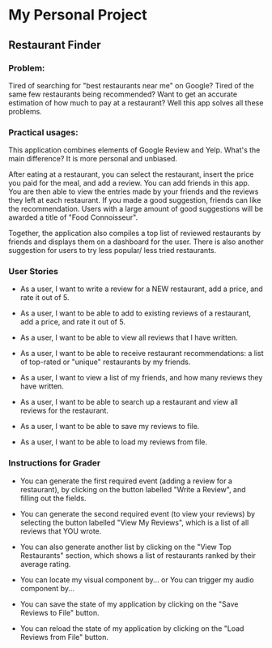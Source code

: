 # My Personal Project

## Restaurant Finder

### **Problem:**

Tired of searching for "best restaurants near me" on Google? Tired of the same few restaurants being recommended? Want to get an accurate estimation of how much to pay at a restaurant? Well this app solves all these problems.

### **Practical usages:**

This application combines elements of Google Review and Yelp. What's the main difference? It is more personal and unbiased.

After eating at a restaurant, you can select the restaurant, insert the price you paid for the meal, and add a review. You can add friends in this app. You are then able to view the entries made by your friends and the reviews they left at each restaurant. If you made a good suggestion, friends can like the recommendation. Users with a large amount of good suggestions will be awarded a title of "Food Connoisseur".

Together, the application also compiles a top list of reviewed restaurants by friends and displays them on a dashboard for the user. There is also another suggestion for users to try less popular/ less tried restaurants.

### **User Stories**

- As a user, I want to write a review for a NEW restaurant, add a price, and rate it out of 5.

- As a user, I want to be able to add to existing reviews of a restaurant, add a price, and rate it out of 5.

- As a user, I want to be able to view all reviews that I have written.

- As a user, I want to be able to receive restaurant recommendations: a list of top-rated or "unique" restaurants by my friends.

- As a user, I want to view a list of my friends, and how many reviews they have written.

- As a user, I want to be able to search up a restaurant and view all reviews for the restaurant.

- As a user, I want to be able to save my reviews to file.

- As a user, I want to be able to load my reviews from file.

### **Instructions for Grader**

- You can generate the first required event (adding a review for a restaurant), by clicking on the button labelled "Write a Review", and filling out the fields.

- You can generate the second required event (to view your reviews) by selecting the button labelled "View My Reviews", which is a list of all reviews that YOU wrote.

- You can also generate another list by clicking on the "View Top Restaurants" section, which shows a list of restaurants ranked by their average rating.

- You can locate my visual component by...  or You can trigger my audio component by...

- You can save the state of my application by clicking on the "Save Reviews to File" button.

- You can reload the state of my application by clicking on the "Load Reviews from File" button.